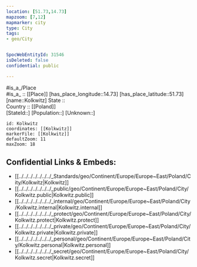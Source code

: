 ```yaml
---
location: [51.73,14.73] 
mapzoom: [7,12] 
mapmarker: city 
type: City
tags:
- geo/City


SpocWebEntityId: 31546
isDeleted: false
confidential: public

---
```

#is_a_/Place  
#is_a_ :: [[Place]] 
[has_place_longitude::14.73] 
[has_place_latitude::51.73] 
[name::Kolkwitz] 
State ::  
Country :: [[Poland]]  
[StateId::] 
[Population::] 
[Unknown::] 


```leaflet
id: Kolkwitz
coordinates: [[Kolkwitz]] 
markerFile: [[Kolkwitz]] 
defaultZoom: 11 
maxZoom: 18
```


## Confidential Links & Embeds: 
- [[../../../../../../../_Standards/geo/Continent/Europe/Europe~East/Poland/City/Kolkwitz|Kolkwitz]] 
- [[../../../../../../../_public/geo/Continent/Europe/Europe~East/Poland/City/Kolkwitz.public|Kolkwitz.public]] 
- [[../../../../../../../_internal/geo/Continent/Europe/Europe~East/Poland/City/Kolkwitz.internal|Kolkwitz.internal]] 
- [[../../../../../../../_protect/geo/Continent/Europe/Europe~East/Poland/City/Kolkwitz.protect|Kolkwitz.protect]] 
- [[../../../../../../../_private/geo/Continent/Europe/Europe~East/Poland/City/Kolkwitz.private|Kolkwitz.private]] 
- [[../../../../../../../_personal/geo/Continent/Europe/Europe~East/Poland/City/Kolkwitz.personal|Kolkwitz.personal]] 
- [[../../../../../../../_secret/geo/Continent/Europe/Europe~East/Poland/City/Kolkwitz.secret|Kolkwitz.secret]] 
